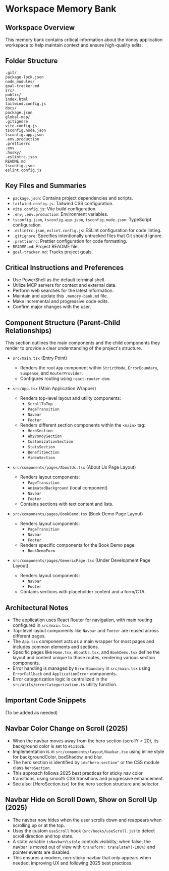 # Workspace Memory Bank

## Workspace Overview

This memory bank contains critical information about the Vonoy application workspace to help maintain context and ensure high-quality edits.

## Folder Structure

```
.git/
package-lock.json
node_modules/
goal-tracker.md
src/
public/
index.html
tailwind.config.js
docs/
package.json
global-mcp/
.gitignore
vite.config.js
tsconfig.node.json
tsconfig.app.json
.env.production
.prettierrc
.env
.husky/
.eslintrc.json
README.md
tsconfig.json
eslint.config.js
```

## Key Files and Summaries

- `package.json`: Contains project dependencies and scripts.
- `tailwind.config.js`: Tailwind CSS configuration.
- `vite.config.js`: Vite build configuration.
- `.env`, `.env.production`: Environment variables.
- `tsconfig.json`, `tsconfig.app.json`, `tsconfig.node.json`: TypeScript configuration.
- `.eslintrc.json`, `eslint.config.js`: ESLint configuration for code linting.
- `.gitignore`: Specifies intentionally untracked files that Git should ignore.
- `.prettierrc`: Prettier configuration for code formatting.
- `README.md`: Project README file.
- `goal-tracker.md`: Tracks project goals.

## Critical Instructions and Preferences

- Use PowerShell as the default terminal shell.
- Utilize MCP servers for context and external data.
- Perform web searches for the latest information.
- Maintain and update this `.memory-bank.md` file.
- Make incremental and progressive code edits.
- Confirm major changes with the user.

## Component Structure (Parent-Child Relationships)

This section outlines the main components and the child components they render to provide a clear understanding of the project's structure.

- `src/main.tsx` (Entry Point)

  - Renders the root `App` component within `StrictMode`, `ErrorBoundary`, `Suspense`, and `RouterProvider`.
  - Configures routing using `react-router-dom`.

- `src/App.tsx` (Main Application Wrapper)

  - Renders top-level layout and utility components:
    - `ScrollToTop`
    - `PageTransition`
    - `Navbar`
    - `Footer`
  - Renders different section components within the `<main>` tag:
    - `HeroSection`
    - `WhyVonoySection`
    - `CustomizationSection`
    - `StatsSection`
    - `BenefitSection`
    - `VideoSection`

- `src/components/pages/AboutUs.tsx` (About Us Page Layout)

  - Renders layout components:
    - `PageTransition`
    - `AnimatedBackground` (local component)
    - `Navbar`
    - `Footer`
  - Contains sections with text content and lists.

- `src/components/pages/BookDemo.tsx` (Book Demo Page Layout)

  - Renders layout components:
    - `PageTransition`
    - `Navbar`
    - `Footer`
  - Renders specific components for the Book Demo page:
    - `BookDemoForm`

- `src/components/pages/GenericPage.tsx` (Under Development Page Layout)
  - Renders layout components:
    - `Navbar`
    - `Footer`
  - Contains sections with placeholder content and a form/CTA.

## Architectural Notes

- The application uses React Router for navigation, with main routing configured in `src/main.tsx`.
- Top-level layout components like `Navbar` and `Footer` are reused across different pages.
- The `App.tsx` component acts as a main wrapper for most pages and includes common elements and sections.
- Specific pages like `Home.tsx`, `AboutUs.tsx`, and `BookDemo.tsx` define the layout and content unique to those routes, rendering various section components.
- Error handling is managed by `ErrorBoundary` in `src/main.tsx` using `ErrorFallback` and `ApplicationError` components.
- Error categorization logic is centralized in the `src/utils/errorCategorization.ts` utility function.

## Important Code Snippets

(To be added as needed)

## Navbar Color Change on Scroll (2025)

- When the navbar moves away from the hero section (scrollY > 20), its background color is set to `#111b2b`.
- Implementation is in `src/components/layout/Navbar.tsx` using inline style for backgroundColor, boxShadow, and blur.
- The hero section is identified by `id="hero-section"` or the CSS module class `heroSection`.
- This approach follows 2025 best practices for sticky nav color transitions, using smooth CSS transitions and progressive enhancement.
- See also: [HeroSection.tsx] for the hero section structure and selector.

## Navbar Hide on Scroll Down, Show on Scroll Up (2025)

- The navbar now hides when the user scrolls down and reappears when scrolling up or at the top.
- Uses the custom `useScroll` hook (`src/hooks/useScroll.js`) to detect scroll direction and top state.
- A state variable `isNavbarVisible` controls visibility; when false, the navbar is moved out of view with `transform: translateY(-100%)` and pointer events are disabled.
- This ensures a modern, non-sticky navbar that only appears when needed, improving UX and following 2025 best practices.
